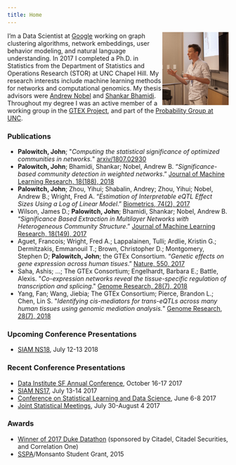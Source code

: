 ```yaml
---
title: Home
---
```


<img src="me_presenting.jpeg" style="max-width:30%;min-width:120px;float:right;" alt="prez" />

I’m a Data Scientist at [Google](http://hooli.com/) working on graph clustering algorithms, network embeddings, user behavior modeling, and natural language understanding. In 2017 I completed a Ph.D. in Statistics from the Department of Statistics and Operations Research (STOR) at UNC Chapel Hill. My research interests include machine learning methods for networks and computational genomics. My thesis advisors were [Andrew Nobel](http://nobel.web.unc.edu/) and [Shankar Bhamidi](http://shankarbhamidi.web.unc.edu/). Throughout my degree I was an active member of a working group in the [GTEX Project](https://commonfund.nih.gov/GTEx), and part of the [Probability Group at UNC](http://probabilitygroup.web.unc.edu/).

### Publications

* __Palowitch, John__; "*Computing the statistical significance of optimized communities in networks.*" [arxiv/1807.02930](https://arxiv.org/abs/1807.02930)
* __Palowitch, John__; Bhamidi, Shankar; Nobel, Andrew B. “*Significance-based community detection in weighted networks*.” [Journal of Machine Learning Research, 18(188), 2018](http://www.jmlr.org/papers/v18/17-377.html)
* __Palowitch, John__; Zhou, Yihui; Shabalin, Andrey; Zhou, Yihui; Nobel, Andrew B.; Wright, Fred A. “*Estimation of Interpretable eQTL Effect Sizes Using a Log of Linear Model*.” [Biometrics, 74(2), 2017](https://onlinelibrary.wiley.com/doi/abs/10.1111/biom.12810)
* Wilson, James D.; __Palowitch, John__; Bhamidi, Shankar; Nobel, Andrew B. “*Significance Based Extraction in Multilayer Networks with Heterogeneous Community Structure*.” [Journal of Machine Learning Research, 18(149), 2017](http://www.jmlr.org/papers/v18/16-645.html)
* Aguet, Francois; Wright, Fred A.; Lappalainen, Tulli; Ardlie, Kristin G.; Dermitzakis, Emmanouil T.; Brown, Christopher D.; Montgomery, Stephen D; __Palowitch, John__; the GTEx Consortium. “*Genetic effects on gene expression across human tisues*.” [Nature, 550, 2017](https://www.nature.com/articles/nature24277)
* Saha, Ashis; ...; The GTEx Consortium; Engelhardt, Barbara E.; Battle, Alexis. "*Co-expression networks reveal the tissue-specific regulation of transcription and splicing*." [Genome Research, 28(7), 2018](https://genome.cshlp.org/content/early/2017/10/06/gr.216721.116.abstract)
* Yang, Fan; Wang, Jiebia; The GTEx Consortium; Pierce, Brandon L.; Chen, Lin S. "*Identifying cis-mediators for trans-eQTLs across many human tissues using genomic mediation analysis.*" [Genome Research, 28(7), 2018](https://genome.cshlp.org/content/27/11/1859)

### Upcoming Conference Presentations
* [SIAM NS18](https://www.siam.org/meetings/ns18/), July 12-13 2018

### Recent Conference Presentations

* [Data Institute SF Annual Conference](http://www.sfdatainstitute.org/conference.html), October 16-17 2017
* [SIAM NS17](http://www.siam.org/meetings/ns17/), July 13-14 2017
* [Conference on Statistical Learning and Data Science](http://www.unc.edu/~yfliu/sldm2016/index.html), June 6-8 2017
* [Joint Statistical Meetings](https://www.amstat.org/meetings/jsm/2016/), July 30-August 4 2017

### Awards

* [Winner of 2017 Duke Datathon](http://www.dailytarheel.com/article/2017/04/unc-team-wins-20000-and-a-chance-at-a-job-from-datathon) (sponsored by Citadel, Citadel Securities, and Correlation One)
* [SSPA](http://community.amstat.org/sspa/home)/Monsanto Student Grant, 2015
